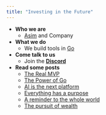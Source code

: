 ```yaml
---
title: "Investing in the Future"
---
```


- **Who we are**
  * [Asim](https://github.com/asim) and Company
- **What we do**
  * We build tools in [Go](https://go.dev)
- **Come talk to us**
  * Join the [**Discord**](https://discord.gg/FjrMrxNehR)
- **Read some posts**
  * [The Real MVP](/mvp)
  * [The Power of Go](/go)
  * [AI is the next platform](/ai)
  * [Everything has a purpose](/purpose)
  * [A reminder to the whole world](/reminder)
  * [The pursuit of wealth](/wealth)
